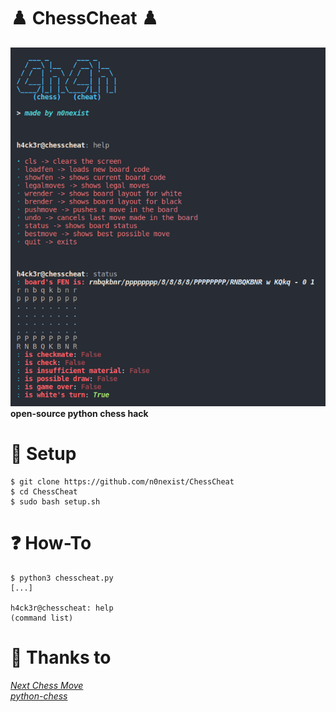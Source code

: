 # :chess_pawn: ChessCheat :chess_pawn:
![alt-text](https://github.com/n0nexist/ChessCheat/blob/main/screenshot.png?raw=true)
<br><b>open-source python chess hack</b>

# :nut_and_bolt: Setup
```
$ git clone https://github.com/n0nexist/ChessCheat
$ cd ChessCheat
$ sudo bash setup.sh
```

# :question: How-To
```
$ python3 chesscheat.py
[...]

h4ck3r@chesscheat: help
(command list)
```

# :raised_hands: Thanks to
<i>
<a href="https://nextchessmove.com/">Next Chess Move</a><br>
<a href="https://python-chess.readthedocs.io">python-chess</a>
</i>
